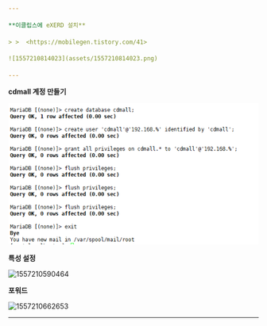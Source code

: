 ```yaml
---

**이클립스에 eXERD 설치** 

> >  <https://mobilegen.tistory.com/41>

![1557210814023](assets/1557210814023.png)

---
```


**cdmall 계정 만들기**

![1557210094435](assets/1557210094435.png)

**특성 설정**

![1557210590464](../../../../cafe24%20%EC%88%98%EC%97%85/0%20%ED%95%84%EA%B8%B0/week03/day01/assets/1557210590464.png)



**포워드** 

![1557210662653](../../../../cafe24%20%EC%88%98%EC%97%85/0%20%ED%95%84%EA%B8%B0/week03/day01/assets/1557210662653.png)

---


